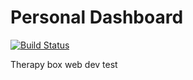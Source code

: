 # Personal Dashboard

[![Build Status](https://app.travis-ci.com/ZayneLiu/dashboard.svg?branch=main)](https://app.travis-ci.com/ZayneLiu/dashboard)

Therapy box web dev test
